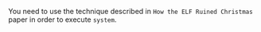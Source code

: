 You need to use the technique described in `How the ELF Ruined Christmas` paper in order to execute `system`.

